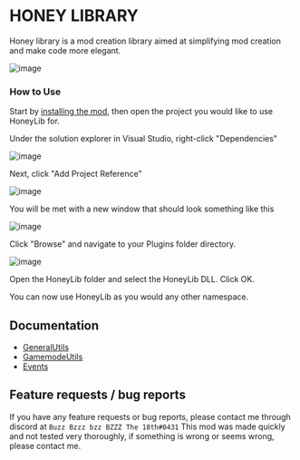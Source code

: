 # HONEY LIBRARY
Honey library is a mod creation library aimed at simplifying mod creation and make code more elegant.

![image](https://user-images.githubusercontent.com/69125495/230705218-ec4c10a4-9702-4c76-b59d-2a47bf1912be.png)

### How to Use
Start by [installing the mod](https://github.com/BzzzThe18th/HoneyLib/releases/latest/download/HoneyLib-v1.0.0.zip), then open the project you would like to use HoneyLib for.

Under the solution explorer in Visual Studio, right-click "Dependencies"

![image](https://user-images.githubusercontent.com/69125495/230703400-1b1eb63c-4c38-4df9-9337-84f0d8c9fd1b.png "Dependencies highlighted here")

Next, click "Add Project Reference"

![image](https://user-images.githubusercontent.com/69125495/230703422-56ad931c-8bff-4486-aec7-c035e47f54b7.png "Add Project Reference highlighted here")

You will be met with a new window that should look something like this

![image](https://user-images.githubusercontent.com/69125495/230703459-b3089824-f4b9-4048-b0af-88119acbbe40.png "Project reference window")

Click "Browse" and navigate to your Plugins folder directory.

![image](https://user-images.githubusercontent.com/69125495/230703511-947062b2-c4fe-4819-be1c-6531028f9a20.png)

Open the HoneyLib folder and select the HoneyLib DLL.
Click OK.

You can now use HoneyLib as you would any other namespace.

## Documentation

- [GeneralUtils](https://github.com/BzzzThe18th/HoneyLib/blob/main/Docs/Utils/GeneralUtils/TOC.md)
- [GamemodeUtils](https://github.com/BzzzThe18th/HoneyLib/blob/main/Docs/Utils/GamemodeUtils/TOC.md)
- [Events](https://github.com/BzzzThe18th/HoneyLib/blob/main/Docs/Events/TOC.md)

## Feature requests / bug reports
If you have any feature requests or bug reports, please contact me through discord at `Buzz Bzzz bzz BZZZ The 18th#0431`
This mod was made quickly and not tested very thoroughly, if something is wrong or seems wrong, please contact me.